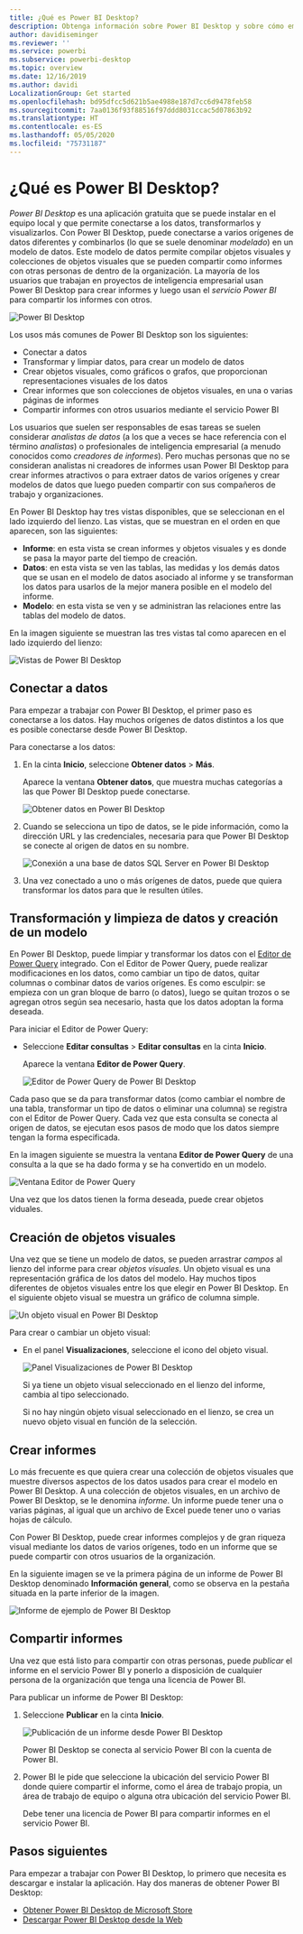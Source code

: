 ```yaml
---
title: ¿Qué es Power BI Desktop?
description: Obtenga información sobre Power BI Desktop y sobre cómo empezar a usarlo.
author: davidiseminger
ms.reviewer: ''
ms.service: powerbi
ms.subservice: powerbi-desktop
ms.topic: overview
ms.date: 12/16/2019
ms.author: davidi
LocalizationGroup: Get started
ms.openlocfilehash: bd95dfcc5d621b5ae4988e187d7cc6d9478feb58
ms.sourcegitcommit: 7aa0136f93f88516f97ddd8031ccac5d07863b92
ms.translationtype: HT
ms.contentlocale: es-ES
ms.lasthandoff: 05/05/2020
ms.locfileid: "75731187"
---
```

# <a name="what-is-power-bi-desktop"></a>¿Qué es Power BI Desktop?

*Power BI Desktop* es una aplicación gratuita que se puede instalar en el equipo local y que permite conectarse a los datos, transformarlos y visualizarlos. Con Power BI Desktop, puede conectarse a varios orígenes de datos diferentes y combinarlos (lo que se suele denominar *modelado*) en un modelo de datos. Este modelo de datos permite compilar objetos visuales y colecciones de objetos visuales que se pueden compartir como informes con otras personas de dentro de la organización. La mayoría de los usuarios que trabajan en proyectos de inteligencia empresarial usan Power BI Desktop para crear informes y luego usan el *servicio Power BI* para compartir los informes con otros.

![Power BI Desktop](media/desktop-what-is-desktop/what-is-desktop_01.png)

Los usos más comunes de Power BI Desktop son los siguientes:

* Conectar a datos
* Transformar y limpiar datos, para crear un modelo de datos
* Crear objetos visuales, como gráficos o grafos, que proporcionan representaciones visuales de los datos
* Crear informes que son colecciones de objetos visuales, en una o varias páginas de informes
* Compartir informes con otros usuarios mediante el servicio Power BI

Los usuarios que suelen ser responsables de esas tareas se suelen considerar *analistas de datos* (a los que a veces se hace referencia con el término *analistas*) o profesionales de inteligencia empresarial (a menudo conocidos como *creadores de informes*). Pero muchas personas que no se consideran analistas ni creadores de informes usan Power BI Desktop para crear informes atractivos o para extraer datos de varios orígenes y crear modelos de datos que luego pueden compartir con sus compañeros de trabajo y organizaciones.

En Power BI Desktop hay tres vistas disponibles, que se seleccionan en el lado izquierdo del lienzo. Las vistas, que se muestran en el orden en que aparecen, son las siguientes:
* **Informe**: en esta vista se crean informes y objetos visuales y es donde se pasa la mayor parte del tiempo de creación.
* **Datos**: en esta vista se ven las tablas, las medidas y los demás datos que se usan en el modelo de datos asociado al informe y se transforman los datos para usarlos de la mejor manera posible en el modelo del informe.
* **Modelo**: en esta vista se ven y se administran las relaciones entre las tablas del modelo de datos.

En la imagen siguiente se muestran las tres vistas tal como aparecen en el lado izquierdo del lienzo:

![Vistas de Power BI Desktop](media/desktop-what-is-desktop/what-is-desktop-07.png)
 

## <a name="connect-to-data"></a>Conectar a datos
Para empezar a trabajar con Power BI Desktop, el primer paso es conectarse a los datos. Hay muchos orígenes de datos distintos a los que es posible conectarse desde Power BI Desktop. 

Para conectarse a los datos:

1. En la cinta **Inicio**, seleccione **Obtener datos** > **Más**. 

   Aparece la ventana **Obtener datos**, que muestra muchas categorías a las que Power BI Desktop puede conectarse.

   ![Obtener datos en Power BI Desktop](media/desktop-what-is-desktop/what-is-desktop_02.png)

2. Cuando se selecciona un tipo de datos, se le pide información, como la dirección URL y las credenciales, necesaria para que Power BI Desktop se conecte al origen de datos en su nombre.

   ![Conexión a una base de datos SQL Server en Power BI Desktop](media/desktop-what-is-desktop/what-is-desktop_03.png)

3. Una vez conectado a uno o más orígenes de datos, puede que quiera transformar los datos para que le resulten útiles.

## <a name="transform-and-clean-data-create-a-model"></a>Transformación y limpieza de datos y creación de un modelo

En Power BI Desktop, puede limpiar y transformar los datos con el [Editor de Power Query](https://docs.microsoft.com/power-bi/desktop-query-overview) integrado. Con el Editor de Power Query, puede realizar modificaciones en los datos, como cambiar un tipo de datos, quitar columnas o combinar datos de varios orígenes. Es como esculpir: se empieza con un gran bloque de barro (o datos), luego se quitan trozos o se agregan otros según sea necesario, hasta que los datos adoptan la forma deseada. 

Para iniciar el Editor de Power Query:

- Seleccione **Editar consultas** > **Editar consultas** en la cinta **Inicio**.

   Aparece la ventana **Editor de Power Query**.

   ![Editor de Power Query de Power BI Desktop](media/desktop-getting-started/designer_gsg_editquery.png)

Cada paso que se da para transformar datos (como cambiar el nombre de una tabla, transformar un tipo de datos o eliminar una columna) se registra con el Editor de Power Query. Cada vez que esta consulta se conecta al origen de datos, se ejecutan esos pasos de modo que los datos siempre tengan la forma especificada.

En la imagen siguiente se muestra la ventana **Editor de Power Query** de una consulta a la que se ha dado forma y se ha convertido en un modelo.

 ![Ventana Editor de Power Query](media/desktop-getting-started/shapecombine_querysettingsfinished.png)

Una vez que los datos tienen la forma deseada, puede crear objetos viduales. 

## <a name="create-visuals"></a>Creación de objetos visuales 

Una vez que se tiene un modelo de datos, se pueden arrastrar *campos* al lienzo del informe para crear *objetos visuales*. Un objeto visual es una representación gráfica de los datos del modelo. Hay muchos tipos diferentes de objetos visuales entre los que elegir en Power BI Desktop. En el siguiente objeto visual se muestra un gráfico de columna simple. 

![Un objeto visual en Power BI Desktop](media/desktop-what-is-desktop/what-is-desktop_04.png)

Para crear o cambiar un objeto visual: 

- En el panel **Visualizaciones**, seleccione el icono del objeto visual. 

   ![Panel Visualizaciones de Power BI Desktop](media/desktop-what-is-desktop/what-is-desktop_05.png)

   Si ya tiene un objeto visual seleccionado en el lienzo del informe, cambia al tipo seleccionado. 

   Si no hay ningún objeto visual seleccionado en el lienzo, se crea un nuevo objeto visual en función de la selección.


## <a name="create-reports"></a>Crear informes

Lo más frecuente es que quiera crear una colección de objetos visuales que muestre diversos aspectos de los datos usados para crear el modelo en Power BI Desktop. A una colección de objetos visuales, en un archivo de Power BI Desktop, se le denomina *informe*. Un informe puede tener una o varias páginas, al igual que un archivo de Excel puede tener uno o varias hojas de cálculo. 

Con Power BI Desktop, puede crear informes complejos y de gran riqueza visual mediante los datos de varios orígenes, todo en un informe que se puede compartir con otros usuarios de la organización.

En la siguiente imagen se ve la primera página de un informe de Power BI Desktop denominado **Información general**, como se observa en la pestaña situada en la parte inferior de la imagen. 

![Informe de ejemplo de Power BI Desktop](media/desktop-what-is-desktop/what-is-desktop_01.png)

## <a name="share-reports"></a>Compartir informes

Una vez que está listo para compartir con otras personas, puede *publicar* el informe en el servicio Power BI y ponerlo a disposición de cualquier persona de la organización que tenga una licencia de Power BI. 

Para publicar un informe de Power BI Desktop: 

1. Seleccione **Publicar** en la cinta **Inicio**.

   ![Publicación de un informe desde Power BI Desktop](media/desktop-what-is-desktop/what-is-desktop_06.png)

   Power BI Desktop se conecta al servicio Power BI con la cuenta de Power BI. 

2. Power BI le pide que seleccione la ubicación del servicio Power BI donde quiere compartir el informe, como el área de trabajo propia, un área de trabajo de equipo o alguna otra ubicación del servicio Power BI. 

   Debe tener una licencia de Power BI para compartir informes en el servicio Power BI.


## <a name="next-steps"></a>Pasos siguientes

Para empezar a trabajar con Power BI Desktop, lo primero que necesita es descargar e instalar la aplicación. Hay dos maneras de obtener Power BI Desktop:

* [Obtener Power BI Desktop de Microsoft Store](https://aka.ms/pbidesktopstore)
* [Descargar Power BI Desktop desde la Web](https://docs.microsoft.com/power-bi/desktop-get-the-desktop#download-power-bi-desktop-directly)

